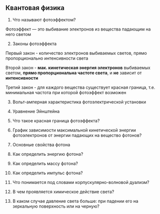 ## Квантовая физика
1.	Что называют фотоэффектом?

Фотоэффект — это выбивание электронов из вещества падающим на него светом

2.	Законы фотоэффекта

Первый закон - количество электронов выбиваемых светов, прямо пропорционально интенсивности света

Второй закон - **мак. кинетическая энергия электронов** выбиваемых светом, **прямо пропорциональна частоте света**, и **не** зависит от **интенсивности**

Третий закон - для каждого вещества существует красная граница, т.е. минимальная частота при которой фотоэффект возможен

3.	Вольт-амперная характеристика фотоэлектрической установки

4.	Уравнение Эйнштейна

5.	Что такое красная граница фотоэффекта?

6.	График зависимости максимальной кинетической энергии фотоэлектронов от энергии падающих на вещество фотонов?

7.	Основные свойства фотона

8.	Как определить энергию фотона?

9.	Как определить массу фотона?

10.	Как определить импульс фотона?

11.	Что понимается под словами корпускулярно-волновой дуализм?

12.	В чем проявляется химическое действие света?

13.	В каком случае давление света больше: при падении его на зеркальную поверхность или на черную?
